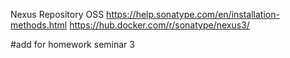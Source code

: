 Nexus Repository OSS
https://help.sonatype.com/en/installation-methods.html
https://hub.docker.com/r/sonatype/nexus3/

#add for homework seminar 3
